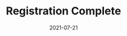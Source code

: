 ---
layout: blocks
title: Registration Complete
date: 2021-07-21
page_sections:
  - block: hero-1
    headline: <strong>Registration complete!</strong>
    content:
        <br>
        <strong>Your first check-in is due on Sunday, March 6.</strong> You'll get it the Friday before.
        <br><br>
        In the meantime, email us at team@themoai.org if you have any questions.
---